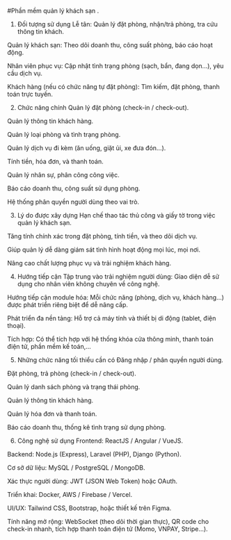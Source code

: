 
#Phần mềm quản lý khách sạn .
1. Đối tượng sử dụng
Lễ tân: Quản lý đặt phòng, nhận/trả phòng, tra cứu thông tin khách.

Quản lý khách sạn: Theo dõi doanh thu, công suất phòng, báo cáo hoạt động.

Nhân viên phục vụ: Cập nhật tình trạng phòng (sạch, bẩn, đang dọn...), yêu cầu dịch vụ.

Khách hàng (nếu có chức năng tự đặt phòng): Tìm kiếm, đặt phòng, thanh toán trực tuyến.

2. Chức năng chính
Quản lý đặt phòng (check-in / check-out).

Quản lý thông tin khách hàng.

Quản lý loại phòng và tình trạng phòng.

Quản lý dịch vụ đi kèm (ăn uống, giặt ủi, xe đưa đón...).

Tính tiền, hóa đơn, và thanh toán.

Quản lý nhân sự, phân công công việc.

Báo cáo doanh thu, công suất sử dụng phòng.

Hệ thống phân quyền người dùng theo vai trò.

3. Lý do được xây dựng
Hạn chế thao tác thủ công và giấy tờ trong việc quản lý khách sạn.

Tăng tính chính xác trong đặt phòng, tính tiền, và theo dõi dịch vụ.

Giúp quản lý dễ dàng giám sát tình hình hoạt động mọi lúc, mọi nơi.

Nâng cao chất lượng phục vụ và trải nghiệm khách hàng.

4. Hướng tiếp cận
Tập trung vào trải nghiệm người dùng: Giao diện dễ sử dụng cho nhân viên không chuyên về công nghệ.

Hướng tiếp cận module hóa: Mỗi chức năng (phòng, dịch vụ, khách hàng...) được phát triển riêng biệt để dễ nâng cấp.

Phát triển đa nền tảng: Hỗ trợ cả máy tính và thiết bị di động (tablet, điện thoại).

Tích hợp: Có thể tích hợp với hệ thống khóa cửa thông minh, thanh toán điện tử, phần mềm kế toán,...

5. Những chức năng tối thiểu cần có
Đăng nhập / phân quyền người dùng.

Đặt phòng, trả phòng (check-in / check-out).

Quản lý danh sách phòng và trạng thái phòng.

Quản lý thông tin khách hàng.

Quản lý hóa đơn và thanh toán.

Báo cáo doanh thu, thống kê tình trạng sử dụng phòng.

6. Công nghệ sử dụng
Frontend: ReactJS / Angular / VueJS.

Backend: Node.js (Express), Laravel (PHP), Django (Python).

Cơ sở dữ liệu: MySQL / PostgreSQL / MongoDB.

Xác thực người dùng: JWT (JSON Web Token) hoặc OAuth.

Triển khai: Docker, AWS / Firebase / Vercel.

UI/UX: Tailwind CSS, Bootstrap, hoặc thiết kế trên Figma.

Tính năng mở rộng: WebSocket (theo dõi thời gian thực), QR code cho check-in nhanh, tích hợp thanh toán điện tử (Momo, VNPAY, Stripe...).

